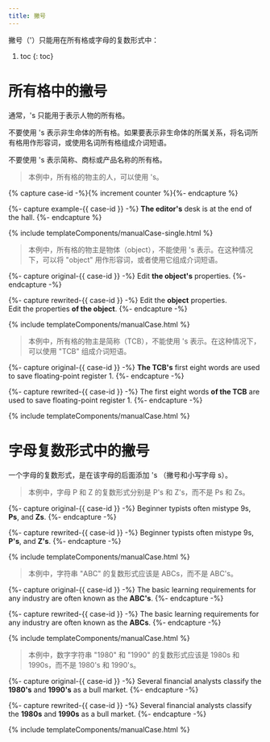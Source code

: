 ```yaml
---
title: 撇号
---
```


撇号（'）只能用在所有格或字母的复数形式中：

1. toc
{: toc}

# 所有格中的撇号

通常，'s 只能用于表示人物的所有格。

不要使用 's 表示非生命体的所有格。如果要表示非生命体的所属关系，将名词所有格用作形容词，或使用名词所有格组成介词短语。

不要使用 's 表示简称、商标或产品名称的所有格。

> 本例中，所有格的物主的人，可以使用 's。

{% capture case-id -%}{% increment counter %}{%- endcapture %}

{%- capture example-{{ case-id }} -%}
**The editor's** desk is at the end of the hall.
{%- endcapture %}

{% include templateComponents/manualCase-single.html %}

> 本例中，所有格的物主是物体（object），不能使用 's 表示。在这种情况下，可以将 "object" 用作形容词，或者使用它组成介词短语。

{%- capture original-{{ case-id }} -%}
Edit **the object's** properties.
{%- endcapture -%}

{%- capture rewrited-{{ case-id }} -%}
Edit the **object** properties.  
Edit the properties **of the object**.
{%- endcapture -%}

{% include templateComponents/manualCase.html %}

> 本例中，所有格的物主是简称（TCB），不能使用 's 表示。在这种情况下，可以使用 "TCB" 组成介词短语。

{%- capture original-{{ case-id }} -%}
**The TCB's** first eight words are used to save floating-point register 1.
{%- endcapture -%}

{%- capture rewrited-{{ case-id }} -%}
The first eight words **of the TCB** are used to save floating-point register 1.
{%- endcapture -%}

{% include templateComponents/manualCase.html %}

# 字母复数形式中的撇号

一个字母的复数形式，是在该字母的后面添加 's （撇号和小写字母 s）。

> 本例中，字母 P 和 Z 的复数形式分别是 P's 和 Z's，而不是 Ps 和 Zs。

{%- capture original-{{ case-id }} -%}
Beginner typists often mistype 9s, **Ps**, and **Zs**.
{%- endcapture -%}

{%- capture rewrited-{{ case-id }} -%}
Beginner typists often mistype 9s, **P's**, and **Z's**.
{%- endcapture -%}

{% include templateComponents/manualCase.html %}

> 本例中，字符串 "ABC" 的复数形式应该是 ABCs，而不是 ABC's。

{%- capture original-{{ case-id }} -%}
The basic learning requirements for any industry are often known as the **ABC's**.
{%- endcapture -%}

{%- capture rewrited-{{ case-id }} -%}
The basic learning requirements for any industry are often known as the **ABCs**.
{%- endcapture -%}

{% include templateComponents/manualCase.html %}

> 本例中，数字字符串 "1980" 和 "1990" 的复数形式应该是 1980s 和 1990s，而不是 1980's 和 1990's。

{%- capture original-{{ case-id }} -%}
Several financial analysts classify the **1980's** and **1990's** as a bull market.
{%- endcapture -%}

{%- capture rewrited-{{ case-id }} -%}
Several financial analysts classify the **1980s** and **1990s** as a bull market.
{%- endcapture -%}

{% include templateComponents/manualCase.html %}

